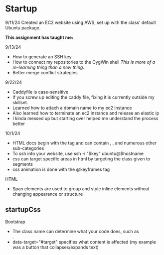 # Startup
9/11/24 Created an EC2 website using AWS, set up with the class' default Ubuntu package.

**This assignment has taught me:**

9/13/24
- How to generate an SSH key
- How to connect my repositories to the CygWin shell
    *This is more of a re-learning thing than a new thing.*
- Better merge conflict strategies

9/22/24
- Caddyfile is case-sensitive
- If you screw up editing the caddy file, fixing it is currently outside my skillset. 
- Learned how to attach a domain name to my ec2 instance
- Also learned how to terminate an ec2 instance and release an elastic ip
- I kinda messed up but starting over helped me understand the process better

10/1/24
- HTML docs begin with the <!DOCTYPE html> tag and can contain <head>, <body>, and numerous other sub-categories
- To ssh into your website, use ssh -i "$key" ubuntu@$hostname
- css can target specific areas in html by targeting the class given to segments
- css animation is done with the @keyframes tag

HTML
- Span elements are used to group and style inline elements without changing appearance or structure

startupCss
- 

Bootstrap
- The class name can determine what your code does, such as <nav class="navbar navbar-expand-lg navbar-light bg-light">.
- data-target="#target" specifies what content is affected (my example was a button that collapses/expands text)